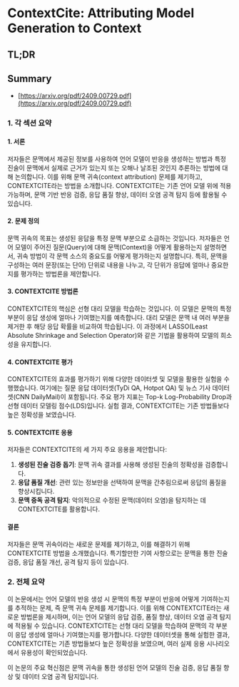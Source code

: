 # ContextCite: Attributing Model Generation to Context
## TL;DR
## Summary
- [https://arxiv.org/pdf/2409.00729.pdf](https://arxiv.org/pdf/2409.00729.pdf)

### 1. 각 섹션 요약

#### **1. 서론**
저자들은 문맥에서 제공된 정보를 사용하여 언어 모델이 반응을 생성하는 방법과 특정 진술이 문맥에서 실제로 근거가 있는지 또는 오해나 날조된 것인지 추론하는 방법에 대해 논의합니다. 이를 위해 문맥 귀속(context attribution) 문제를 제기하고, CONTEXTCITE라는 방법을 소개합니다. CONTEXTCITE는 기존 언어 모델 위에 적용 가능하며, 문맥 기반 반응 검증, 응답 품질 향상, 데이터 오염 공격 탐지 등에 활용될 수 있습니다.

#### **2. 문제 정의**
문맥 귀속의 목표는 생성된 응답을 특정 문맥 부분으로 소급하는 것입니다. 저자들은 언어 모델이 주어진 질문(Query)에 대해 문맥(Context)을 어떻게 활용하는지 설명하면서, 귀속 방법이 각 문맥 소스의 중요도를 어떻게 평가하는지 설명합니다. 특히, 문맥을 구성하는 여러 문장(또는 단어) 단위로 내용을 나누고, 각 단위가 응답에 얼마나 중요한지를 평가하는 방법론을 제안합니다.

#### **3. CONTEXTCITE 방법론**
CONTEXTCITE의 핵심은 선형 대리 모델을 학습하는 것입니다. 이 모델은 문맥의 특정 부분이 응답 생성에 얼마나 기여했는지를 예측합니다. 대리 모델은 문맥 내 여러 부분을 제거한 후 해당 응답 확률을 비교하여 학습됩니다. 이 과정에서 LASSO(Least Absolute Shrinkage and Selection Operator)와 같은 기법을 활용하여 모델의 희소성을 유지합니다.

#### **4. CONTEXTCITE 평가**
CONTEXTCITE의 효과를 평가하기 위해 다양한 데이터셋 및 모델을 활용한 실험을 수행했습니다. 여기에는 질문 응답 데이터셋(TyDi QA, Hotpot QA) 및 뉴스 기사 데이터셋(CNN DailyMail)이 포함됩니다. 주요 평가 지표는 Top-k Log-Probability Drop과 선형 데이터 모델링 점수(LDS)입니다. 실험 결과, CONTEXTCITE는 기존 방법들보다 높은 정확성을 보였습니다.

#### **5. CONTEXTCITE 응용**
저자들은 CONTEXTCITE의 세 가지 주요 응용을 제안합니다:
1. **생성된 진술 검증 돕기**: 문맥 귀속 결과를 사용해 생성된 진술의 정확성을 검증합니다.
2. **응답 품질 개선**: 관련 있는 정보만을 선택하여 문맥을 간추림으로써 응답의 품질을 향상시킵니다.
3. **문맥 중독 공격 탐지**: 악의적으로 수정된 문맥(데이터 오염)을 탐지하는 데 CONTEXTCITE를 활용합니다.

#### **결론**
저자들은 문맥 귀속이라는 새로운 문제를 제기하고, 이를 해결하기 위해 CONTEXTCITE 방법을 소개했습니다. 특기할만한 기여 사항으로는 문맥을 통한 진술 검증, 응답 품질 개선, 공격 탐지 등이 있습니다.

### 2. 전체 요약
이 논문에서는 언어 모델의 반응 생성 시 문맥의 특정 부분이 반응에 어떻게 기여하는지를 추적하는 문제, 즉 문맥 귀속 문제를 제기합니다. 이를 위해 CONTEXTCITE라는 새로운 방법론을 제시하며, 이는 언어 모델의 응답 검증, 품질 향상, 데이터 오염 공격 탐지에 적용될 수 있습니다. CONTEXTCITE는 선형 대리 모델을 학습하여 문맥의 각 부분이 응답 생성에 얼마나 기여했는지를 평가합니다. 다양한 데이터셋을 통해 실험한 결과, CONTEXTCITE는 기존 방법들보다 높은 정확성을 보였으며, 여러 실제 응용 시나리오에서 유용성이 확인되었습니다.

이 논문의 주요 혁신점은 문맥 귀속을 통한 생성된 언어 모델의 진술 검증, 응답 품질 향상 및 데이터 오염 공격 탐지입니다.